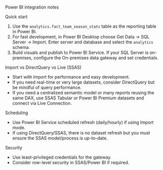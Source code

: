 Power BI integration notes

Quick start
1. Use the `analytics.fact_team_season_stats` table as the reporting table in Power BI.
2. For fast development, in Power BI Desktop choose Get Data -> SQL Server -> Import. Enter server and database and select the `analytics` schema.
3. Build visuals and publish to Power BI Service. If your SQL Server is on-premises, configure the On-premises data gateway and set credentials.

Import vs DirectQuery vs Live (SSAS)
- Start with Import for performance and easy development.
- If you need real-time or very large datasets, consider DirectQuery but be mindful of query performance.
- If you need a centralized semantic model or many reports reusing the same DAX, use SSAS Tabular or Power BI Premium datasets and connect via Live Connection.

Scheduling
- Use Power BI Service scheduled refresh (daily/hourly) if using Import mode.
- If using DirectQuery/SSAS, there is no dataset refresh but you must ensure the SSAS model/process is up-to-date.

Security
- Use least-privileged credentials for the gateway.
- Consider row-level security in SSAS/Power BI if required.
